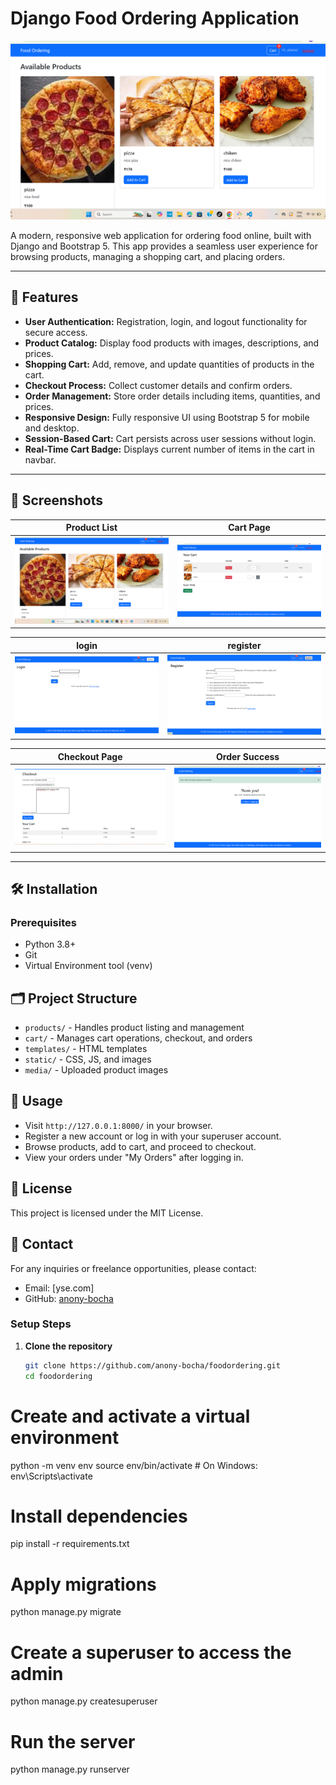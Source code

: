 # Django Food Ordering Application

![Project Banner](screenshots/product_list.png)

A modern, responsive web application for ordering food online, built with Django and Bootstrap 5. This app provides a seamless user experience for browsing products, managing a shopping cart, and placing orders.

---

## 🚀 Features

- **User Authentication:** Registration, login, and logout functionality for secure access.  
- **Product Catalog:** Display food products with images, descriptions, and prices.  
- **Shopping Cart:** Add, remove, and update quantities of products in the cart.  
- **Checkout Process:** Collect customer details and confirm orders.  
- **Order Management:** Store order details including items, quantities, and prices.  
- **Responsive Design:** Fully responsive UI using Bootstrap 5 for mobile and desktop.  
- **Session-Based Cart:** Cart persists across user sessions without login.  
- **Real-Time Cart Badge:** Displays current number of items in the cart in navbar.

---

## 📸 Screenshots

| Product List                    | Cart Page                       |
|--------------------------------|--------------------------------|
| ![Product List](screenshots/product_list.png) | ![Cart Page](screenshots/cart.png) |

| login                   | register                       |
|--------------------------------|--------------------------------|
| ![Product List](screenshots/login.png) | ![Cart Pageprint()](screenshots/register.png) |

| Checkout Page                  | Order Success                   |
|-------------------------------|--------------------------------|
| ![Checkout](screenshots/checkout.png)         | ![Order Success](screenshots/success.png) |

---

## 🛠️ Installation

### Prerequisites

- Python 3.8+  
- Git  
- Virtual Environment tool (venv)
## 🗂️ Project Structure

- `products/` - Handles product listing and management
- `cart/` - Manages cart operations, checkout, and orders
- `templates/` - HTML templates
- `static/` - CSS, JS, and images
- `media/` - Uploaded product images
## 🚀 Usage

- Visit `http://127.0.0.1:8000/` in your browser.
- Register a new account or log in with your superuser account.
- Browse products, add to cart, and proceed to checkout.
- View your orders under "My Orders" after logging in.
## 📝 License

This project is licensed under the MIT License.

## 📧 Contact

For any inquiries or freelance opportunities, please contact:

- Email: [yse.com]
- GitHub: [anony-bocha](https://github.com/anony-bocha)

### Setup Steps

1. **Clone the repository**

   ```bash
   git clone https://github.com/anony-bocha/foodordering.git
   cd foodordering
# Create and activate a virtual environment
python -m venv env
source env/bin/activate        # On Windows: env\Scripts\activate

# Install dependencies
pip install -r requirements.txt

# Apply migrations
python manage.py migrate

# Create a superuser to access the admin
python manage.py createsuperuser

# Run the server
python manage.py runserver
